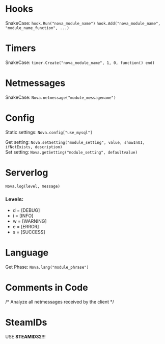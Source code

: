 # Hooks
SnakeCase:
`hook.Run("nova_module_name")`
`hook.Add("nova_module_name", "module_name_function", ...)`

# Timers
SnakeCase:
`timer.Create("nova_module_name", 1, 0, function() end)`

# Netmessages
SnakeCase:
`Nova.netmessage("module_messagename")`

# Config
Static settings:
`Nova.config["use_mysql"]`  

Get setting: 
`Nova.setSetting("module_setting", value, showInUI, ifNotExists, description)`  
Set setting: 
`Nova.getSetting("module_setting", defaultvalue)`

# Serverlog

`Nova.log(level, message)`

### Levels:
* d = [DEBUG]
* i = [INFO]
* w = [WARNING]
* e = [ERROR]
* s = [SUCCESS]

# Language
Get Phase:
`Nova.lang("module_phrase")`


# Comments in Code

/*
	Analyze all netmessages received by the client
*/

# SteamIDs

USE **STEAMID32**!!!